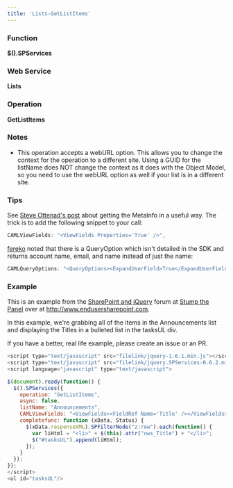 ```yaml
---
title: 'Lists-GetListItems'
---
```


### Function

**$().SPServices**

### Web Service

**Lists**

### Operation

**GetListItems**

### Notes

* This operation accepts a webURL option. This allows you to change the context for the operation to a different site. Using a GUID for the listName does NOT change the context as it does with the Object Model, so you need to use the webURL option as well if your list is in a different site.

### Tips  

See  [Steve Ottenad's post](http://labs.steveottenad.com/getting-ows_metainfo-with-spservices/) about getting the MetaInfo in a useful way. The trick is to add the following snippet to your call:

```javascript
CAMLViewFields: "<ViewFields Properties='True' />",
```

[fereko](http://www.codeplex.com/site/users/view/fereko) noted that there is a QueryOption which isn't detailed in the SDK and returns account name, email, and name instead of just the name:

```javascript
CAMLQueryOptions: "<QueryOptions><ExpandUserField>True</ExpandUserField></QueryOptions>"
```

### Example

This is an example from the [SharePoint and jQuery](http://www.endusersharepoint.com/STP/viewtopic.php?f=13&t=937&p=4337#p4337) forum at [Stump the Panel](http://www.endusersharepoint.com/STP) over at http://www.endusersharepoint.com.

In this example, we're grabbing all of the items in the Announcements list and displaying the Titles in a bulleted list in the tasksUL div.

If you have a better, real life example, please create an issue or an PR.

```javascript
<script type="text/javascript" src="filelink/jquery-1.6.1.min.js"></script>
<script type="text/javascript" src="filelink/jquery.SPServices-0.6.2.min.js"></script>
<script language="javascript" type="text/javascript">

$(document).ready(function() {
  $().SPServices({
    operation: "GetListItems",
    async: false,
    listName: "Announcements",
    CAMLViewFields: "<ViewFields><FieldRef Name='Title' /></ViewFields>",
    completefunc: function (xData, Status) {
      $(xData.responseXML).SPFilterNode("z:row").each(function() {
        var liHtml = "<li>" + $(this).attr("ows_Title") + "</li>";
        $("#tasksUL").append(liHtml);
      });
    }
  });
});
</script>
<ul id="tasksUL"/>
```
